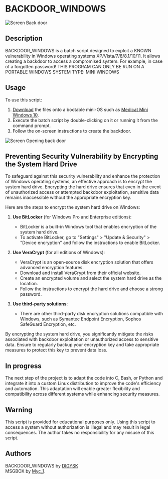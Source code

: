 # BACKDOOR_WINDOWS

![Screen Back door](https://miro.medium.com/v2/resize:fit:1400/1*zffI4cGVHhODfOIRz9yq8Q.png)

## Description
BACKDOOR_WINDOWS is a batch script designed to exploit a KNOWN vulnerability in Windows operating systems XP/Vista/7/8/8.1/10/11. It allows creating a backdoor to access a compromised system. For example, in case of a forgotten password!
THIS PROGRAM CAN ONLY BE RUN ON A PORTABLE WINDOWS SYSTEM TYPE: MINI WINDOWS

## Usage
To use this script:
1. [Download](https://github.com/DIGYSKY/BACKDOOR_WINDOWS/archive/refs/tags/1.1.3.zip) the files onto a bootable mini-OS such as [Medicat Mini Windows 10](https://medicatusb.com/).
2. Execute the batch script by double-clicking on it or running it from the command prompt.
3. Follow the on-screen instructions to create the backdoor.

![Screen Opening back door](https://www.technig.com/wp-content/uploads/2022/04/Accessibility-1024x576.png)

## Preventing Security Vulnerability by Encrypting the System Hard Drive

To safeguard against this security vulnerability and enhance the protection of Windows operating systems, an effective approach is to encrypt the system hard drive. Encrypting the hard drive ensures that even in the event of unauthorized access or attempted backdoor exploitation, sensitive data remains inaccessible without the appropriate encryption key.

Here are the steps to encrypt the system hard drive on Windows:

1. **Use BitLocker** (for Windows Pro and Enterprise editions):
   - BitLocker is a built-in Windows tool that enables encryption of the system hard drive.
   - To activate BitLocker, go to "Settings" > "Update & Security" > "Device encryption" and follow the instructions to enable BitLocker.

2. **Use VeraCrypt** (for all editions of Windows):
   - VeraCrypt is an open-source disk encryption solution that offers advanced encryption features.
   - Download and install VeraCrypt from their official website.
   - Create an encrypted volume and select the system hard drive as the location.
   - Follow the instructions to encrypt the hard drive and choose a strong password.

3. **Use third-party solutions**:
   - There are other third-party disk encryption solutions compatible with Windows, such as Symantec Endpoint Encryption, Sophos SafeGuard Encryption, etc.

By encrypting the system hard drive, you significantly mitigate the risks associated with backdoor exploitation or unauthorized access to sensitive data. Ensure to regularly backup your encryption key and take appropriate measures to protect this key to prevent data loss.

## In progress

The next step of the project is to adapt the code into C, Bash, or Python and integrate it into a custom Linux distribution to improve the code's efficiency and automation. This adaptation will enable greater flexibility and compatibility across different systems while enhancing security measures.

## Warning
This script is provided for educational purposes only. Using this script to access a system without authorization is illegal and may result in legal consequences. The author takes no responsibility for any misuse of this script.

## Authors
BACKDOOR_WINDOWS by [DIGYSK](https://github.com/DIGYSKY)<br>
MSGBOX by [Myc_1](http://myc01.free.fr/msgbox/).
